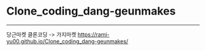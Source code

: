 # Clone_coding_dang-geunmakes
---
당근마켓 클론코딩 -> 가지마켓
https://rami-yu00.github.io/Clone_coding_dang-geunmakes/
